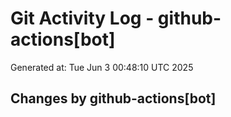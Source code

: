 # Git Activity Log - github-actions[bot]
Generated at: Tue Jun  3 00:48:10 UTC 2025
## Changes by github-actions[bot]
```diff
```
